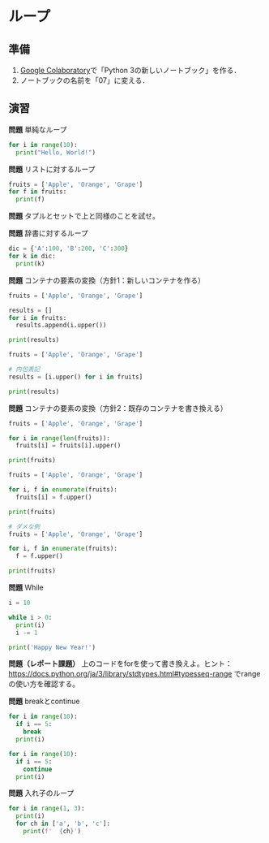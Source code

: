 # ループ

## 準備

1. [Google Colaboratory](https://research.google.com/colaboratory/)で「Python 3の新しいノートブック」を作る．
1. ノートブックの名前を「07」に変える．

## 演習

**問題** 単純なループ

```python
for i in range(10):
  print("Hello, World!")
```

**問題** リストに対するループ

```python
fruits = ['Apple', 'Orange', 'Grape']
for f in fruits:
  print(f)
```

**問題** タプルとセットで上と同様のことを試せ。

**問題** 辞書に対するループ

```python
dic = {'A':100, 'B':200, 'C':300}
for k in dic:
  print(k)
```

**問題** コンテナの要素の変換（方針1：新しいコンテナを作る）

```python
fruits = ['Apple', 'Orange', 'Grape']

results = []
for i in fruits:
  results.append(i.upper())

print(results)
```

```python
fruits = ['Apple', 'Orange', 'Grape']

# 内包表記
results = [i.upper() for i in fruits]

print(results)
```

**問題** コンテナの要素の変換（方針2：既存のコンテナを書き換える）

```python
fruits = ['Apple', 'Orange', 'Grape']

for i in range(len(fruits)):
  fruits[i] = fruits[i].upper()

print(fruits)
```

```python
fruits = ['Apple', 'Orange', 'Grape']

for i, f in enumerate(fruits):
  fruits[i] = f.upper()

print(fruits)
```

```python
# ダメな例
fruits = ['Apple', 'Orange', 'Grape']

for i, f in enumerate(fruits):
  f = f.upper()

print(fruits)
```

**問題** While

```python
i = 10

while i > 0:
  print(i)
  i -= 1

print('Happy New Year!')
```

**問題（レポート課題）** 上のコードをforを使って書き換えよ。ヒント：https://docs.python.org/ja/3/library/stdtypes.html#typesseq-range でrangeの使い方を確認する。

**問題** breakとcontinue

```python
for i in range(10):
  if i == 5:
    break
  print(i)
```

```python
for i in range(10):
  if i == 5:
    continue
  print(i)
```

**問題** 入れ子のループ

```python
for i in range(1, 3):
  print(i)
  for ch in ['a', 'b', 'c']:
    print(f'  {ch}')
```
